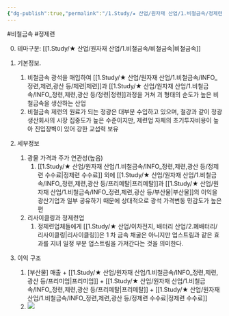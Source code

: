 ```yaml
---
{"dg-publish":true,"permalink":"/1.Study/★ 산업/원자재 산업/1.비철금속/정제련업/정제련업/","created":"2024-11-20T21:02:28.787+09:00","updated":"2025-06-26T12:52:06.434+09:00"}
---
```


#비철금속 #정제련


0. 테마구분: [[1.Study/★ 산업/원자재 산업/1.비철금속/비철금속\|비철금속]]


1. 기본정보.
	1. 비철금속 광석을 매입하여 [[1.Study/★ 산업/원자재 산업/1.비철금속/INFO_정련,제련,광산 등/제련\|제련]]과 [[1.Study/★ 산업/원자재 산업/1.비철금속/INFO_정련,제련,광산 등/정련\|정련]]과정을 거쳐 괴 형태의 순도가 높은 비철금속을 생산하는 산업
	2. 비철금속 제련의 원료가 되는 정광은 대부분 수입하고 있으며, 철강과 같이 정광 생산회사의 시장 집중도가 높은 수준이지만, 제련업 자체의 초기투자비용이 높아 진입장벽이 있어 강한 교섭력 보유 


2. 세부정보
	1. 광물 가격과 주가 연관성(높음)
		1. [[1.Study/★ 산업/원자재 산업/1.비철금속/INFO_정련,제련,광산 등/정제련 수수료\|정제련 수수료]] 외에 [[1.Study/★ 산업/원자재 산업/1.비철금속/INFO_정련,제련,광산 등/프리메탈\|프리메탈]]과 [[1.Study/★ 산업/원자재 산업/1.비철금속/INFO_정련,제련,광산 등/부산물\|부산물]]의 이익을 광산기업과 일부 공유하기 때문에 상대적으로 광석 가격변동 민감도가 높은 편   
	2. 리사이클링과 정제련업
		1. 정제련업체들에게 [[1.Study/★ 산업/이차전지, 배터리 산업/2.폐배터리/리사이클링\|리사이클링]]은 1 차 금속 채굴은 아니지만 업스트림과 같은 효과를 지녀 일정 부분 업스트림을 가져간다는 것을 의미한다. 


3. 이익 구조
	1. [부산물] 매출 + [[1.Study/★ 산업/원자재 산업/1.비철금속/INFO_정련,제련,광산 등/프리미엄\|프리미엄]] + [[1.Study/★ 산업/원자재 산업/1.비철금속/INFO_정련,제련,광산 등/프리메탈\|프리메탈]] + [[1.Study/★ 산업/원자재 산업/1.비철금속/INFO_정련,제련,광산 등/정제련 수수료\|정제련 수수료]]
	2. ![](https://i.imgur.com/QoEh9A9.png)
